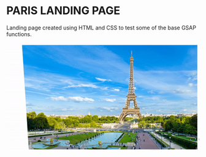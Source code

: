 # PARIS LANDING PAGE

Landing page created using HTML and CSS to test some of the base GSAP functions.

<img src="https://github.com/ffrancacorrea/paris_landing_page/blob/main/paris_landing_page.gif">
